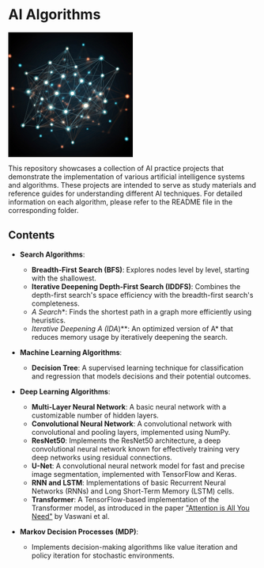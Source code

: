 # AI Algorithms
<img align="center" style="width:50%" src="neural-network.jpeg" alt="...">

<!-- 
![Neural Network](/neural-network.jpeg?raw=true "Neural Network") -->
This repository showcases a collection of AI practice projects that demonstrate the implementation of various artificial intelligence systems and algorithms. These projects are intended to serve as study materials and reference guides for understanding different AI techniques. For detailed information on each algorithm, please refer to the README file in the corresponding folder.

## Contents

- **Search Algorithms**:
  - **Breadth-First Search (BFS)**: Explores nodes level by level, starting with the shallowest.
  - **Iterative Deepening Depth-First Search (IDDFS)**: Combines the depth-first search's space efficiency with the breadth-first search's completeness.
  - **A* Search**: Finds the shortest path in a graph more efficiently using heuristics.
  - **Iterative Deepening A* (IDA*)**: An optimized version of A* that reduces memory usage by iteratively deepening the search.

- **Machine Learning Algorithms**:
  - **Decision Tree**: A supervised learning technique for classification and regression that models decisions and their potential outcomes.

- **Deep Learning Algorithms**:
  - **Multi-Layer Neural Network**: A basic neural network with a customizable number of hidden layers.
  - **Convolutional Neural Network**: A convolutional network with convolutional and pooling layers, implemented using NumPy.
  - **ResNet50**: Implements the ResNet50 architecture, a deep convolutional neural network known for effectively training very deep networks using residual connections.
  - **U-Net**: A convolutional neural network model for fast and precise image segmentation, implemented with TensorFlow and Keras.
  - **RNN and LSTM**: Implementations of basic Recurrent Neural Networks (RNNs) and Long Short-Term Memory (LSTM) cells.
  - **Transformer**: A TensorFlow-based implementation of the Transformer model, as introduced in the paper ["Attention is All You Need"](https://arxiv.org/abs/1706.03762) by Vaswani et al.

- **Markov Decision Processes (MDP)**:
  - Implements decision-making algorithms like value iteration and policy iteration for stochastic environments.
